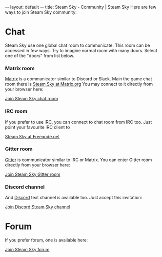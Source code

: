 -- layout: default
-- title: Steam Sky - Community | Steam Sky
Here are few ways to join Steam Sky community:

# Chat

Steam Sky use one global chat room to communicate. This room can be accessed in
few ways. Try to imagine normal room with many doors. Select one of the "doors"
from list below.

### Matrix room

[Matrix](https://matrix.org/) is a communicator similar to Discord or Slack.
Main the game chat room there is [Steam Sky at Matrix.org](https://matrix.to/#/!iEoCFmXZiQAPrNkDdj:matrix.org?via=matrix.org)
You may connect to it directly from your browser here:

[Join Steam Sky chat room](https://riot.im/app/#/room/!iEoCFmXZiQAPrNkDdj:matrix.org?via=matrix.org)

### IRC room

If you prefer to use IRC, you can connect to chat room from IRC too. Just
point your favourite IRC client to

[Steam Sky at Freenode.net](irc://chat.freenode.net/steamsky)

### Gitter room

[Gitter](https://gitter.im) is communicator similar to IRC or Matrix. You can
enter Gitter room directly from your browser here:

[Join Steam Sky Gitter room](https://gitter.im/steamsky/general)

### Discord channel

And [Discord](https://discord.gg) text channel is available too. Just accept
this invitation:

[Join Discord Steam Sky channel](https://discord.gg/r5R8Mnx)

# Forum

If you prefer forum, one is available here:

[Join Steam Sky forum](https://www.laeran.pl/forum2/)
